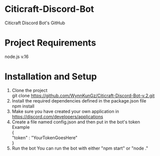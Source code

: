 # Citicraft-Discord-Bot
 Citicraft Discord Bot's GitHub
 # Project Requirements
 node.js v.16
# Installation and Setup
1. Clone the project\
    git clone https://github.com/WynnKunGz/Citicraft-Discord-Bot-v.2.git
2. Install the required dependencies defined in the package.json file\
    npm install
3. Make sure you have created your own application in https://discord.com/developers/applications
4. Create a file named config.json and then put in the bot's token\
    Example\
        {\
        "token" : "YourTokenGoesHere"\
        }
5. Run the bot 
    You can run the bot with either "npm start" or "node ."